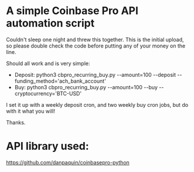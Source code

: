 # A simple Coinbase Pro API automation script
Couldn't sleep one night and threw this together. This is the initial upload, so please double check the code before putting any of your money on the line.  

Should all work and is very simple:
* Deposit: python3 cbpro_recurring_buy.py --amount=100 --deposit --funding_method='ach_bank_account'
* Buy: python3 cbpro_recurring_buy.py --amount=100 --buy --cryptocurrency='BTC-USD'

I set it up with a weekly deposit cron, and two weekly buy cron jobs, but do with it what you will!

Thanks.

# API library used:
https://github.com/danpaquin/coinbasepro-python